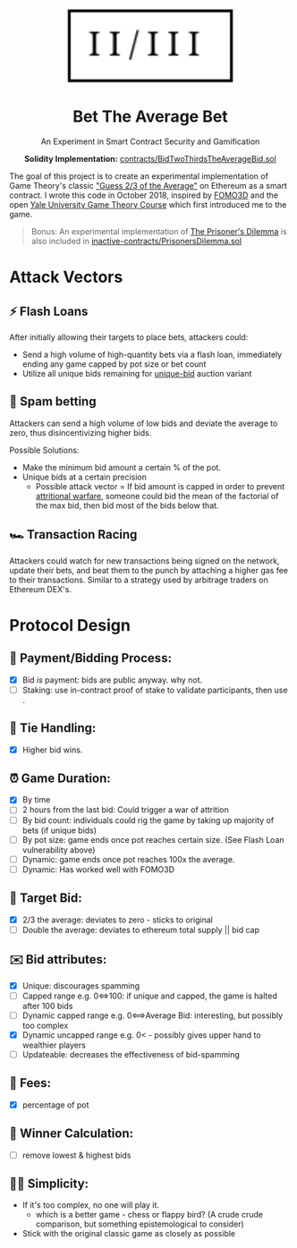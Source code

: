 <p align="center">
<img width="300" src="https://raw.githubusercontent.com/mccallofthewild/bet-the-average-bet/master/public/3-Logo.svg"/>
</p>

 <h1 align="center">Bet The Average Bet </h1>

<p align="center">
 An Experiment in Smart Contract Security and Gamification
</p>

<p align="center">
 <b>Solidity Implementation:</b>
 <a href="https://github.com/mccallofthewild/bet-the-average-bet/blob/master/contracts/BidTwoThirdsTheAverageBid.sol">
  contracts/BidTwoThirdsTheAverageBid.sol
 </a>
</p>

The goal of this project is to create an experimental implementation of Game Theory's classic <a href="https://en.wikipedia.org/wiki/Guess_2/3_of_the_average">"Guess 2/3 of the Average"</a> on Ethereum as a smart contract. I wrote this code in October 2018, inspired by <a href="https://fomo3d.hostedwiki.co/pages/Fomo3D%20Explained">FOMO3D</a> and the open <a href="https://oyc.yale.edu/economics/econ-159">Yale University Game Theory Course</a> which first introduced me to the game.

<blockquote>Bonus: An experimental implementation of <a href="https://en.wikipedia.org/wiki/Prisoner%27s_dilemma#:~:text=The%20prisoner's%20dilemma%20is%20a,working%20at%20RAND%20in%201950.">The Prisoner's Dilemma</a> is also included in <a href="https://github.com/mccallofthewild/bet-the-average-bet/blob/master/inactive-contracts/PrisonersDilemma.sol">inactive-contracts/PrisonersDilemma.sol</a>
</blockquote>

# Attack Vectors

## ⚡️ Flash Loans 
After initially allowing their targets to place bets, attackers could:
* Send a high volume of high-quantity bets via a flash loan, immediately ending any game capped by pot size or bet count
* Utilize all unique bids remaining for [unique-bid](https://en.wikipedia.org/wiki/Unique_bid_auction) auction variant

## 🥩 Spam betting 
Attackers can send a high volume of low bids and deviate the average to zero, thus disincentivizing higher bids. 

Possible Solutions: 
* Make the minimum bid amount a certain % of the pot.
* Unique bids at a certain precision 
  * Possible attack vector = If bid amount is capped in order to prevent [attritional warfare](https://en.wikipedia.org/wiki/War_of_attrition_(game)), someone could bid the mean of the factorial of the max bid, then bid most of the bids below that.

## 🏎 Transaction Racing
Attackers could watch for new transactions being signed on the network, update their bets, and beat them to the punch by attaching a higher gas fee to their transactions. Similar to a strategy used by arbitrage traders on Ethereum DEX's.

# Protocol Design
## 💸 Payment/Bidding Process:
- [x] Bid _is_ payment: bids are public anyway. why not.
- [ ] Staking: use in-contract proof of stake to validate participants, then use . 
## 🥂 Tie Handling:
- [x] Higher bid wins.
## ⏰ Game Duration:
- [x] By time
- [ ] 2 hours from the last bid: Could trigger a war of attrition
- [ ] By bid count: individuals could rig the game by taking up majority of bets (if unique bids)
- [ ] By pot size: game ends once pot reaches certain size. (See Flash Loan vulnerability above)
- [ ] Dynamic: game ends once pot reaches 100x the average.
- [ ] Dynamic: Has worked well with FOMO3D
## 🎯 Target Bid:
- [x] 2/3 the average: deviates to zero - sticks to original
- [ ] Double the average: deviates to ethereum total supply || bid cap
## ✉️ Bid attributes:
- [x] Unique: discourages spamming
- [ ] Capped range e.g. 0<=>100: if unique and capped, the game is halted after 100 bids
- [ ] Dynamic capped range e.g. 0<==>Average Bid: interesting, but possibly too complex
- [x] Dynamic uncapped range e.g. 0< - possibly gives upper hand to wealthier players
- [ ] Updateable: decreases the effectiveness of bid-spamming
## 🧾 Fees:
- [x] percentage of pot
## 🥇 Winner Calculation:
- [ ] remove lowest & highest bids
## 🧘‍♀️ Simplicity:
- If it's too complex, no one will play it.
  - which is a better game - chess or flappy bird? (A crude crude comparison, but something epistemological to consider)
- Stick with the original classic game as closely as possible
